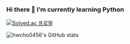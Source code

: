 

<!--
**hwcho0456/hwcho0456** is a ✨ _special_ ✨ repository because its `README.md` (this file) appears on your GitHub profile.

Here are some ideas to get you started:

- 🔭 I’m currently working on ...
- 
- 👯 I’m looking to collaborate on ...
- 🤔 I’m looking for help with ...
- 💬 Ask me about ...
- 📫 How to reach me: ...
- 😄 Pronouns: ...https://github.com/hwcho0456/hwcho0456/blob/main/README.md
- ⚡ Fun fact: ...
-->
### Hi there 👋 I’m currently learning Python
[![Solved.ac 프로필](http://mazassumnida.wtf/api/generate_badge?boj=hwcho123)](https://solved.ac/hwcho123)

![hwcho0456's GitHub stats](https://github-readme-stats.vercel.app/api?username=hwcho0456&count_private=true)
